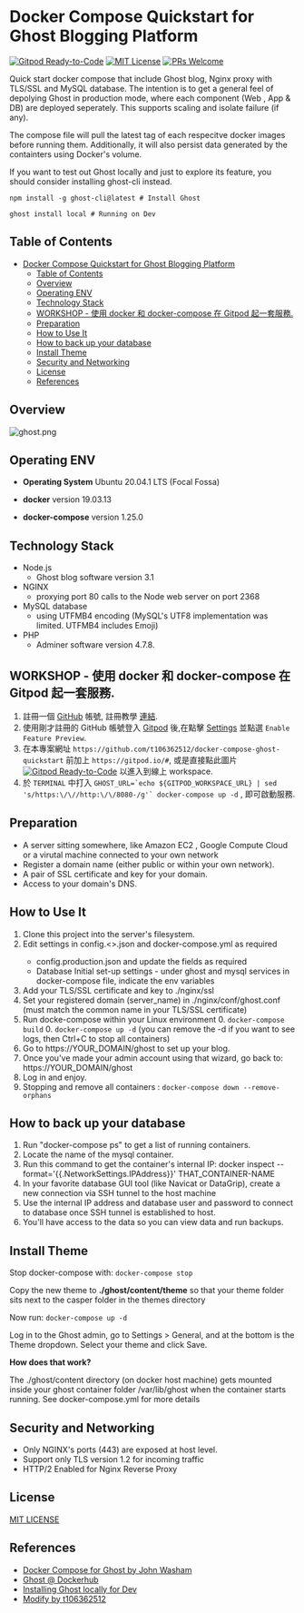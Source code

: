 # Docker Compose Quickstart for Ghost Blogging Platform

[![Gitpod Ready-to-Code](https://img.shields.io/badge/Gitpod-Ready--to--code-violet?logo=gitpod)](https://gitpod.io/#https://github.com/t106362512/docker-compose-ghost-quickstart)
[![MIT License](https://img.shields.io/badge/License-MIT-blue.svg)](https://github.com/robincher/docker-compose-ghost-quickstart/blob/master/LICENSE)
[![PRs Welcome](https://img.shields.io/badge/PRs-welcome-brightgreen.svg?style=flat-square)](http://makeapullrequest.com)

Quick start docker compose that include Ghost blog, Nginx proxy with TLS/SSL and MySQL database. The intention is to get a general feel of depolying Ghost in production mode, where each component (Web , App & DB) are deployed seperately. This supports scaling and isolate failure (if any).

The compose file will pull the latest tag of each respecitve docker images before running them. Additionally, it will also persist data generated by the containters using Docker's volume.

If you want to test out Ghost locally and just to explore its feature, you should consider installing ghost-cli instead.

```
npm install -g ghost-cli@latest # Install Ghost 
```

```
ghost install local # Running on Dev
```


## Table of Contents
- [Docker Compose Quickstart for Ghost Blogging Platform](#docker-compose-quickstart-for-ghost-blogging-platform)
  - [Table of Contents](#table-of-contents)
  - [Overview](#overview)
  - [Operating ENV](#operating-env)
  - [Technology Stack](#technology-stack)
  - [WORKSHOP - 使用 docker 和 docker-compose 在 Gitpod 起一套服務.](#workshop---使用-docker-和-docker-compose-在-gitpod-起一套服務)
  - [Preparation](#preparation)
  - [How to Use It](#how-to-use-it)
  - [How to back up your database](#how-to-back-up-your-database)
  - [Install Theme](#install-theme)
  - [Security and Networking](#security-and-networking)
  - [License](#license)
  - [References](#references)

## Overview

![ghost.png](./assets/ghost-compose-context.png)

## Operating ENV
- **Operating System** Ubuntu 20.04.1 LTS (Focal Fossa)

- **docker** version 19.03.13

- **docker-compose** version 1.25.0

## Technology Stack
- Node.js
    - Ghost blog software version 3.1
- NGINX
    - proxying port 80 calls to the Node web server on port 2368
- MySQL database
    - using UTFMB4 encoding (MySQL's UTF8 implementation was limited. UTFMB4 includes Emoji)
- PHP
    - Adminer software version 4.7.8.

## WORKSHOP - 使用 docker 和 docker-compose 在 Gitpod 起一套服務.
1. 註冊一個 [GitHub](https://github.com/) 帳號, 註冊教學 [連結](https://progressbar.tw/posts/3).
2. 使用剛才註冊的 GitHub 帳號登入 [Gitpod](https://gitpod.io/) 後,在點擊 [Settings](https://gitpod.io/settings/) 並點選 `Enable Feature Preview`.
3. 在本專案網址 `https://github.com/t106362512/docker-compose-ghost-quickstart` 前加上 `https://gitpod.io/#`, 或是直接點此圖片 [![Gitpod Ready-to-Code](https://img.shields.io/badge/Gitpod-Ready--to--code-violet?logo=gitpod)](https://gitpod.io/#https://github.com/t106362512/docker-compose-ghost-quickstart) 以進入到線上 workspace.
4. 於 `TERMINAL` 中打入 ``` GHOST_URL=`echo ${GITPOD_WORKSPACE_URL} | sed 's/https:\/\//http:\/\/8080-/g'` docker-compose up -d ``` , 即可啟動服務.

## Preparation
- A server sitting somewhere, like Amazon EC2 , Google Compute Cloud or a virutal machine connected to your own network
- Register a domain name (either public or within your own network).
- A pair of SSL certificate and key for your domain.
- Access to your domain's DNS.

## How to Use It
1. Clone this project into the server's filesystem.
2. Edit settings in config.<<env>>.json and docker-compose.yml as required
    - config.production.json and update the fields as required
    - Database Initial set-up settings - under ghost and mysql services in docker-compose file, indicate the env variables
3. Add your TLS/SSL certificate and key to ./nginx/ssl 
4. Set your registered domain (server_name) in ./nginx/conf/ghost.conf (must match the common name in your TLS/SSL certificate)
5. Run docke-compose within your Linux environment 
    0. ```docker-compose build```
    0. ```docker-compose up -d```  (you can remove the -d if you want to see logs, then Ctrl+C to stop all containers)
6. Go to https://YOUR_DOMAIN/ghost to set up your blog.
7. Once you've made your admin account using that wizard, go back to: https://YOUR_DOMAIN/ghost
8. Log in and enjoy.
9. Stopping and remove all containers : ```docker-compose down --remove-orphans``` 

## How to back up your database
1. Run "docker-compose ps" to get a list of running containers.
2. Locate the name of the mysql container.
3. Run this command to get the container's internal IP: docker inspect --format='{{.NetworkSettings.IPAddress}}' THAT_CONTAINER-NAME
4. In your favorite database GUI tool (like Navicat or DataGrip), create a new connection via SSH tunnel to the host machine
5. Use the internal IP address and database user and password to connect to database once SSH tunnel is established to host.
6. You'll have access to the data so you can view data and run backups.

## Install Theme

Stop docker-compose with:
```docker-compose stop```

Copy the new theme to **./ghost/content/theme** so that your theme folder sits next to the casper folder in the themes directory

Now run:
```docker-compose up -d```

Log in to the Ghost admin, go to Settings > General, and at the bottom is the Theme dropdown. Select your theme and click Save.

 **How does that work?**

The ./ghost/content directory (on docker host machine) gets mounted inside your ghost container folder /var/lib/ghost when the container starts running. See docker-compose.yml for more details

## Security and Networking
- Only NGINX's ports (443) are exposed at host level.
- Support only TLS version 1.2 for incoming traffic
- HTTP/2 Enabled for Nginx Reverse Proxy

## License 
[MIT LICENSE ](./LICENSE)

## References
+ [Docker Compose for Ghost by John Washam](https://github.com/jwasham/docker-ghost-template)
+ [Ghost @ Dockerhub](https://hub.docker.com/_/ghost/)
+ [Installing Ghost locally for Dev](https://docs.ghost.org/docs/install-local)
+ [Modify by t106362512](https://github.com/t106362512/docker-compose-ghost-quickstart)

